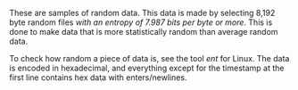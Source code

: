 These are samples of random data. This data is made by selecting 8,192 byte random files *with an entropy of 7.987 bits per byte or more*. This is done to make data that is more statistically random than average random data.

To check how random a piece of data is, see the tool *ent* for Linux. The data is encoded in hexadecimal, and everything except for the timestamp at the first line contains hex data with enters/newlines.
